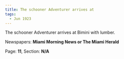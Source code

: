 ```yaml
---  
title: The schooner Adventurer arrives at  
tags:  
  - Jun 1923  
---  
```

  
The schooner Adventurer arrives at Bimini with lumber.  
  
Newspapers: **Miami Morning News or The Miami Herald**  
  
Page: **11**, Section: **N/A** 
